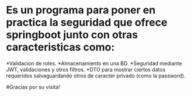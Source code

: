 # Es un programa para poner en practica la seguridad que ofrece springboot junto con otras caracteristicas como: #

*Validacion de roles.
*Almacenamiento en una BD.
*Seguridad mediante JWT, validaciones y otros filtros. 
*DTO para mostrar ciertos datos requeridos salvaguardando otros de caracter privado (como la password).

#Gracias por su visita!
